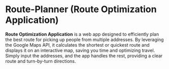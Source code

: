 # Route-Planner (Route Optimization Application)

**Route Optimization Application** is a web app designed to efficiently plan the best route for picking up people from multiple addresses. By leveraging the Google Maps API, it calculates the shortest or quickest route and displays it on an interactive map, saving you time and optimizing travel. Simply input the addresses, and the app handles the rest, providing a clear route and turn-by-turn directions.
